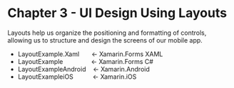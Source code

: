 # Chapter 3 - UI Design Using Layouts<br/>
Layouts help us organize the positioning and formatting of controls, allowing us to structure and design the screens of our mobile app. 

<ul>
<li>LayoutExample.Xaml &nbsp;&nbsp;&nbsp;&nbsp;&nbsp;&nbsp;<- Xamarin.Forms XAML</li>
<li>LayoutExample &nbsp;&nbsp;&nbsp;&nbsp;&nbsp;&nbsp;&nbsp;&nbsp;&nbsp;&nbsp;&nbsp;&nbsp;&nbsp;&nbsp;&nbsp;<- Xamarin.Forms C#</li>
<li>LayoutExampleAndroid&nbsp;&nbsp;&nbsp;&nbsp;<- Xamarin.Android</li>  
<li>LayoutExampleiOS&nbsp;&nbsp;&nbsp;&nbsp;&nbsp;&nbsp;&nbsp;&nbsp;&nbsp;&nbsp;&nbsp;<- Xamarin.iOS</li>
</ul>
